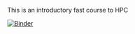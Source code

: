 This is an introductory fast course to HPC 

[![Binder](https://mybinder.org/badge_logo.svg)](https://mybinder.org/v2/gh/iluvatar1/algoritmia-hpc-binder/HEAD)
